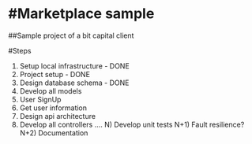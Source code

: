 #Marketplace sample
=====================================
##Sample project of a bit capital client

#Steps
1) Setup local infrastructure - DONE
2) Project setup - DONE
3) Design database schema - DONE
4) Develop all models
5) User SignUp
6) Get user information
7) Design api architecture
8) Develop all controllers
....
N) Develop unit tests
N+1) Fault resilience?
N+2) Documentation